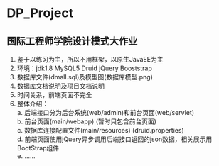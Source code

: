 # DP_Project
## 国际工程师学院设计模式大作业
1. 鉴于以练习为主，所以不用框架，以原生JavaEE为主
2. 环境：jdk1.8 MySQL5 Druid jQuery Booststrap
3. 数据库文件(dmall.sql)及模型图(数据库模型.png)
4. 数据库文档说明及项目文档说明
5. 时间关系，前端页面不完全
6. 整体介绍：<br>
    a. 后端接口分为后台系统(web/admin)和前台页面(web/servlet)<br>
    b. 前台页面(main/webapp)  (暂时只包含前台页面)<br>
    c. 数据库连接配置文件(main/resources)  (druid.properties)<br>
    d. 前端页面使用jQuery异步调用后端接口返回的json数据，相关展示用BootStrap组件<br>
    e. ...... 




